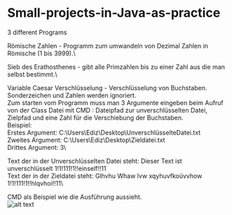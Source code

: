 # Small-projects-in-Java-as-practice
3 different Programs

Römische Zahlen - Programm zum umwandeln von Dezimal Zahlen in Römische (1 bis 3999).\

Sieb des Erathosthenes - gibt alle Primzahlen bis zu einer Zahl aus die man selbst bestimmt.\


Variable Caesar Verschlüsselung  - Verschlüsselung von Buchstaben. Sonderzeichen und Zahlen werden ignoriert.\
Zum starten vom Programm muss man 3 Argumente eingeben beim Aufruf von der Class Datei mit CMD : Dateipfad zur unverschlüsselten Datei, Zielpfad und eine Zahl für die Verschiebung der Buchstaben.\
Beispiel:\
Erstes Argument: C:\Users\Ediz\Desktop\UnverschlüsselteDatei.txt\
Zweites Argument: C:\Users\Ediz\Desktop\Zieldatei.txt\
Drittes Argument: 3\

Text der in der Unverschlüsselten Datei steht: Dieser Text ist unverschlüsselt 1!1!111!1!!einself!!11\
Text der in der Zieldatei steht: Glhvhu Whaw lvw xqyhuvfkoüvvhow 1!1!111!1!!hlqvhoi!!11\

CMD als Beispiel wie die Ausführung aussieht.\
![alt text](https://i.imgur.com/iZJeCsC.png)

